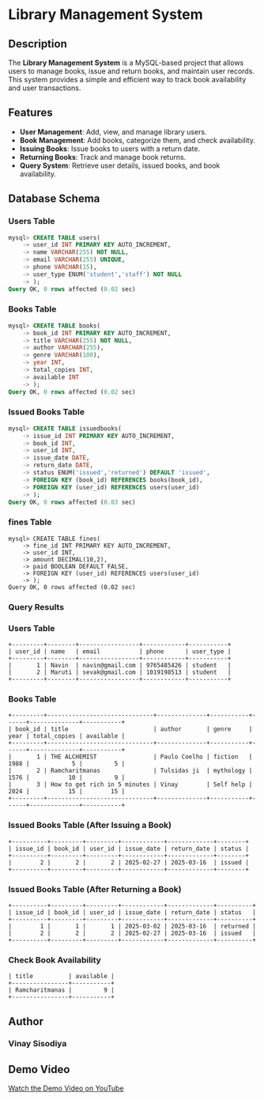 # Library Management System

## Description
The **Library Management System** is a MySQL-based project that allows users to manage books, issue and return books, and maintain user records. This system provides a simple and efficient way to track book availability and user transactions.

## Features
- **User Management**: Add, view, and manage library users.
- **Book Management**: Add books, categorize them, and check availability.
- **Issuing Books**: Issue books to users with a return date.
- **Returning Books**: Track and manage book returns.
- **Query System**: Retrieve user details, issued books, and book availability.

## Database Schema

### Users Table
```sql
mysql> CREATE TABLE users(
    -> user_id INT PRIMARY KEY AUTO_INCREMENT,
    -> name VARCHAR(255) NOT NULL,
    -> email VARCHAR(255) UNIQUE,
    -> phone VARCHAR(15),
    -> user_type ENUM('student','staff') NOT NULL
    -> );
Query OK, 0 rows affected (0.02 sec)
```
### Books Table
```sql
mysql> CREATE TABLE books(
    -> book_id INT PRIMARY KEY AUTO_INCREMENT,
    -> title VARCHAR(255) NOT NULL,
    -> author VARCHAR(255),
    -> genre VARCHAR(100),
    -> year INT,
    -> total_copies INT,
    -> available INT
    -> );
Query OK, 0 rows affected (0.02 sec)
```
### Issued Books Table
```sql
mysql> CREATE TABLE issuedbooks(
    -> issue_id INT PRIMARY KEY AUTO_INCREMENT,
    -> book_id INT,
    -> user_id INT,
    -> issue_date DATE,
    -> return_date DATE,
    -> status ENUM('issued','returned') DEFAULT 'issued',
    -> FOREIGN KEY (book_id) REFERENCES books(book_id),
    -> FOREIGN KEY (user_id) REFERENCES users(user_id)
    -> );
Query OK, 0 rows affected (0.03 sec)
```
### fines Table
```
mysql> CREATE TABLE fines(
    -> fine_id INT PRIMARY KEY AUTO_INCREMENT,
    -> user_id INT,
    -> amount DECIMAL(10,2),
    -> paid BOOLEAN DEFAULT FALSE,
    -> FOREIGN KEY (user_id) REFERENCES users(user_id)
    -> );
Query OK, 0 rows affected (0.02 sec)
```
### Query Results
### Users Table
```
+---------+--------+-----------------+------------+-----------+
| user_id | name   | email           | phone      | user_type |
+---------+--------+-----------------+------------+-----------+
|       1 | Navin  | navin@gmail.com | 9765485426 | student   |
|       2 | Maruti | sevak@gmail.com | 1019198513 | student   |
+---------+--------+-----------------+------------+-----------+
```
### Books Table
```
+---------+------------------------------+--------------+-----------+------+--------------+-----------+
| book_id | title                        | author       | genre     | year | total_copies | available |
+---------+------------------------------+--------------+-----------+------+--------------+-----------+
|       1 | THE ALCHEMIST                | Paulo Coelho | fiction   | 1988 |            5 |         5 |
|       2 | Ramcharitmanas               | Tulsidas ji  | mythology | 1576 |           10 |         9 |
|       3 | How to get rich in 5 minutes | Vinay        | Self help | 2024 |           15 |        15 |
+---------+------------------------------+--------------+-----------+------+--------------+-----------+
```
### Issued Books Table (After Issuing a Book)
```
+----------+---------+---------+------------+-------------+--------+
| issue_id | book_id | user_id | issue_date | return_date | status |
+----------+---------+---------+------------+-------------+--------+
|        2 |       2 |       2 | 2025-02-27 | 2025-03-16  | issued |
+----------+---------+---------+------------+-------------+--------+
```

### Issued Books Table (After Returning a Book)
```
+----------+---------+---------+------------+-------------+----------+
| issue_id | book_id | user_id | issue_date | return_date | status   |
+----------+---------+---------+------------+-------------+----------+
|        1 |       1 |       1 | 2025-03-02 | 2025-03-16  | returned |
|        2 |       2 |       2 | 2025-02-27 | 2025-03-16  | issued   |
+----------+---------+---------+------------+-------------+----------+
```
### Check Book Availability
```+----------------+-----------+
| title          | available |
+----------------+-----------+
| Ramcharitmanas |         9 |
+----------------+-----------+
```
## Author 
### Vinay Sisodiya

## Demo Video  
[Watch the Demo Video on YouTube](https://youtu.be/sr-aMJeE0m8)


